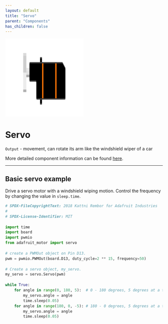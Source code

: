 ```yaml
---
layout: default
title: "Servo"
parent: "Components"
has_children: false
---
```


<img src="assets/Grove-Servo.png" alt="Servo" width="250"/>

# Servo
`Output` - movement, can rotate its arm like the windshield wiper of a car

More detailed component information can be found [here](https://www.seeedstudio.com/Grove-Servo.html).

---

## Basic servo example
Drive a servo motor with a windshield wiping motion. Control the frequency by changing the value in `sleep.time`.
```python
# SPDX-FileCopyrightText: 2018 Kattni Rembor for Adafruit Industries
#
# SPDX-License-Identifier: MIT

import time
import board
import pwmio
from adafruit_motor import servo

# create a PWMOut object on Pin D13.
pwm = pwmio.PWMOut(board.D13, duty_cycle=2 ** 15, frequency=50)

# Create a servo object, my_servo.
my_servo = servo.Servo(pwm)

while True:
    for angle in range(0, 180, 5):  # 0 - 180 degrees, 5 degrees at a time.
        my_servo.angle = angle
        time.sleep(0.05)
    for angle in range(180, 0, -5): # 180 - 0 degrees, 5 degrees at a time.
        my_servo.angle = angle
        time.sleep(0.05)
```
